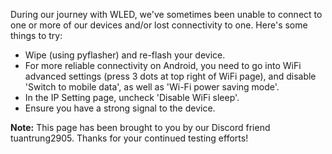During our journey with WLED, we've sometimes been unable to connect to one or more of our devices and/or lost connectivity to one. Here's some things to try:

* Wipe (using pyflasher) and re-flash your device.
* For more reliable connectivity on Android, you need to go into WiFi advanced settings (press 3 dots at top right of WiFi page), and disable 'Switch to mobile data', as well as 'Wi-Fi power saving mode'.
* In the IP Setting page, uncheck 'Disable WiFi sleep'.
* Ensure you have a strong signal to the device.



**Note:** This page has been brought to you by our Discord friend tuantrung2905. Thanks for your continued testing efforts!
